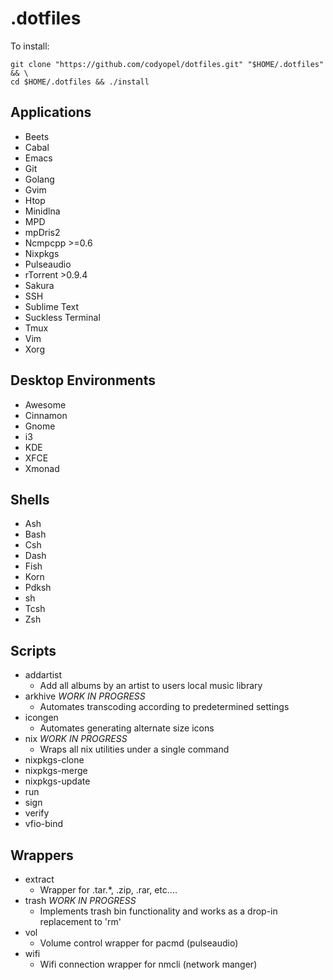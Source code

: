 .dotfiles
=========

To install:
```
git clone "https://github.com/codyopel/dotfiles.git" "$HOME/.dotfiles" && \
cd $HOME/.dotfiles && ./install
```

Applications
------------

* Beets
* Cabal
* Emacs
* Git
* Golang
* Gvim
* Htop
* Minidlna
* MPD
* mpDris2
* Ncmpcpp >=0.6
* Nixpkgs
* Pulseaudio
* rTorrent >0.9.4
* Sakura
* SSH
* Sublime Text
* Suckless Terminal
* Tmux
* Vim
* Xorg

Desktop Environments
--------------------

* Awesome
* Cinnamon
* Gnome
* i3
* KDE
* XFCE
* Xmonad

Shells
------

* Ash
* Bash
* Csh
* Dash
* Fish
* Korn
* Pdksh
* sh
* Tcsh
* Zsh

Scripts
-------

* addartist
	+ Add all albums by an artist to users local music library
* arkhive *WORK IN PROGRESS*
	+ Automates transcoding according to predetermined settings
* icongen
	+ Automates generating alternate size icons
* nix *WORK IN PROGRESS*
	+ Wraps all nix utilities under a single command
* nixpkgs-clone
* nixpkgs-merge
* nixpkgs-update
* run
* sign
* verify
* vfio-bind

Wrappers
--------

* extract
	+ Wrapper for .tar.*, .zip, .rar, etc....
* trash *WORK IN PROGRESS*
	+ Implements trash bin functionality and works as a drop-in replacement to 'rm'
* vol
	+ Volume control wrapper for pacmd (pulseaudio)
* wifi
	+ Wifi connection wrapper for nmcli (network manger)
